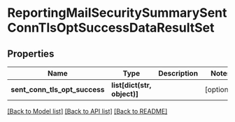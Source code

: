 # ReportingMailSecuritySummarySentConnTlsOptSuccessDataResultSet

## Properties
Name | Type | Description | Notes
------------ | ------------- | ------------- | -------------
**sent_conn_tls_opt_success** | **list[dict(str, object)]** |  | [optional] 

[[Back to Model list]](../README.md#documentation-for-models) [[Back to API list]](../README.md#documentation-for-api-endpoints) [[Back to README]](../README.md)

